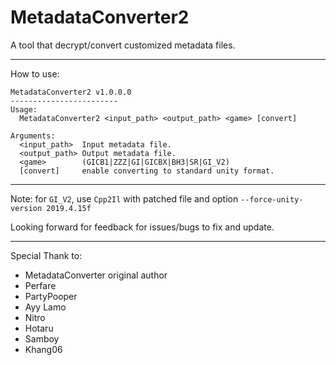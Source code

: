 # MetadataConverter2
A tool that decrypt/convert customized metadata files.
_____________________________________________________________________________________________________________________________
How to use:
```
MetadataConverter2 v1.0.0.0
------------------------
Usage:
  MetadataConverter2 <input_path> <output_path> <game> [convert]

Arguments:
  <input_path>  Input metadata file.
  <output_path> Output metadata file.
  <game>        (GICB1|ZZZ|GI|GICBX|BH3|SR|GI_V2)
  [convert]     enable converting to standard unity format.
```
_____________________________________________________________________________________________________________________________
Note: for `GI_V2`, use `Cpp2Il` with patched file and option `--force-unity-version 2019.4.15f`

Looking forward for feedback for issues/bugs to fix and update.
_____________________________________________________________________________________________________________________________
Special Thank to:
- MetadataConverter original author
- Perfare
- PartyPooper
- Ayy Lamo
- Nitro
- Hotaru
- Samboy
- Khang06

